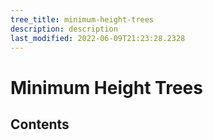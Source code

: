 ```yaml
---
tree_title: minimum-height-trees
description: description
last_modified: 2022-06-09T21:23:28.2328
---
```


# Minimum Height Trees

## Contents
